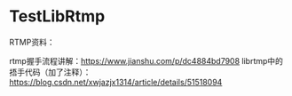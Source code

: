 # TestLibRtmp

RTMP资料：

rtmp握手流程讲解：https://www.jianshu.com/p/dc4884bd7908
librtmp中的捂手代码（加了注释）：https://blog.csdn.net/xwjazjx1314/article/details/51518094  
